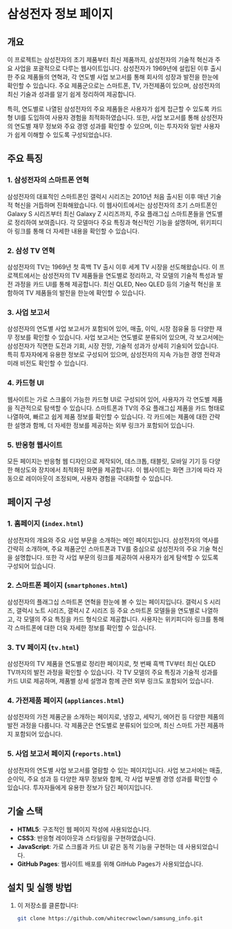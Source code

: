 # 삼성전자 정보 페이지

## 개요
이 프로젝트는 삼성전자의 초기 제품부터 최신 제품까지, 삼성전자의 기술적 혁신과 주요 사업을 포괄적으로 다루는 웹사이트입니다. 삼성전자가 1969년에 설립된 이후 출시한 주요 제품들의 연혁과, 각 연도별 사업 보고서를 통해 회사의 성장과 발전을 한눈에 확인할 수 있습니다. 주요 제품군으로는 스마트폰, TV, 가전제품이 있으며, 삼성전자의 최신 기술과 성과를 알기 쉽게 정리하여 제공합니다.

특히, 연도별로 나열된 삼성전자의 주요 제품들은 사용자가 쉽게 접근할 수 있도록 카드형 UI를 도입하여 사용자 경험을 최적화하였습니다. 또한, 사업 보고서를 통해 삼성전자의 연도별 재무 정보와 주요 경영 성과를 확인할 수 있으며, 이는 투자자와 일반 사용자가 쉽게 이해할 수 있도록 구성되었습니다.

## 주요 특징

### 1. **삼성전자의 스마트폰 연혁**
삼성전자의 대표적인 스마트폰인 갤럭시 시리즈는 2010년 처음 출시된 이후 매년 기술적 혁신을 거듭하며 진화해왔습니다. 이 웹사이트에서는 삼성전자의 초기 스마트폰인 Galaxy S 시리즈부터 최신 Galaxy Z 시리즈까지, 주요 플래그십 스마트폰들을 연도별로 정리하여 보여줍니다. 각 모델마다 주요 특징과 혁신적인 기능을 설명하며, 위키피디아 링크를 통해 더 자세한 내용을 확인할 수 있습니다.

### 2. **삼성 TV 연혁**
삼성전자의 TV는 1969년 첫 흑백 TV 출시 이후 세계 TV 시장을 선도해왔습니다. 이 프로젝트에서는 삼성전자의 TV 제품들을 연도별로 정리하고, 각 모델의 기술적 특성과 발전 과정을 카드 UI를 통해 제공합니다. 최신 QLED, Neo QLED 등의 기술적 혁신을 포함하여 TV 제품들의 발전을 한눈에 확인할 수 있습니다.

### 3. **사업 보고서**
삼성전자의 연도별 사업 보고서가 포함되어 있어, 매출, 이익, 시장 점유율 등 다양한 재무 정보를 확인할 수 있습니다. 사업 보고서는 연도별로 분류되어 있으며, 각 보고서에는 삼성전자가 직면한 도전과 기회, 시장 전망, 기술적 성과가 상세히 기술되어 있습니다. 특히 투자자에게 유용한 정보로 구성되어 있으며, 삼성전자의 지속 가능한 경영 전략과 미래 비전도 확인할 수 있습니다.

### 4. **카드형 UI**
웹사이트는 가로 스크롤이 가능한 카드형 UI로 구성되어 있어, 사용자가 각 연도별 제품을 직관적으로 탐색할 수 있습니다. 스마트폰과 TV의 주요 플래그십 제품을 카드 형태로 나열하여, 빠르고 쉽게 제품 정보를 확인할 수 있습니다. 각 카드에는 제품에 대한 간략한 설명과 함께, 더 자세한 정보를 제공하는 외부 링크가 포함되어 있습니다.

### 5. **반응형 웹사이트**
모든 페이지는 반응형 웹 디자인으로 제작되어, 데스크톱, 태블릿, 모바일 기기 등 다양한 해상도와 장치에서 최적화된 화면을 제공합니다. 이 웹사이트는 화면 크기에 따라 자동으로 레이아웃이 조정되며, 사용자 경험을 극대화할 수 있습니다.

## 페이지 구성

### 1. **홈페이지 (`index.html`)**
삼성전자의 개요와 주요 사업 부문을 소개하는 메인 페이지입니다. 삼성전자의 역사를 간략히 소개하며, 주요 제품군인 스마트폰과 TV를 중심으로 삼성전자의 주요 기술 혁신을 설명합니다. 또한 각 사업 부문의 링크를 제공하여 사용자가 쉽게 탐색할 수 있도록 구성되어 있습니다.

### 2. **스마트폰 페이지 (`smartphones.html`)**
삼성전자의 플래그십 스마트폰 연혁을 한눈에 볼 수 있는 페이지입니다. 갤럭시 S 시리즈, 갤럭시 노트 시리즈, 갤럭시 Z 시리즈 등 주요 스마트폰 모델들을 연도별로 나열하고, 각 모델의 주요 특징을 카드 형식으로 제공합니다. 사용자는 위키피디아 링크를 통해 각 스마트폰에 대한 더욱 자세한 정보를 확인할 수 있습니다.

### 3. **TV 페이지 (`tv.html`)**
삼성전자의 TV 제품을 연도별로 정리한 페이지로, 첫 번째 흑백 TV부터 최신 QLED TV까지의 발전 과정을 확인할 수 있습니다. 각 TV 모델의 주요 특징과 기술적 성과를 카드 UI로 제공하며, 제품별 상세 설명과 함께 관련 외부 링크도 포함되어 있습니다.

### 4. **가전제품 페이지 (`appliances.html`)**
삼성전자의 가전 제품군을 소개하는 페이지로, 냉장고, 세탁기, 에어컨 등 다양한 제품의 발전 과정을 다룹니다. 각 제품군은 연도별로 분류되어 있으며, 최신 스마트 가전 제품까지 포함되어 있습니다.

### 5. **사업 보고서 페이지 (`reports.html`)**
삼성전자의 연도별 사업 보고서를 열람할 수 있는 페이지입니다. 사업 보고서에는 매출, 순이익, 주요 성과 등 다양한 재무 정보와 함께, 각 사업 부문별 경영 성과를 확인할 수 있습니다. 투자자들에게 유용한 정보가 담긴 페이지입니다.

## 기술 스택
- **HTML5**: 구조적인 웹 페이지 작성에 사용되었습니다.
- **CSS3**: 반응형 레이아웃과 스타일링을 구현하였습니다.
- **JavaScript**: 가로 스크롤과 카드 UI 같은 동적 기능을 구현하는 데 사용되었습니다.
- **GitHub Pages**: 웹사이트 배포를 위해 GitHub Pages가 사용되었습니다.

## 설치 및 실행 방법

1. 이 저장소를 클론합니다:
   ```bash
   git clone https://github.com/whitecrowclown/samsung_info.git
